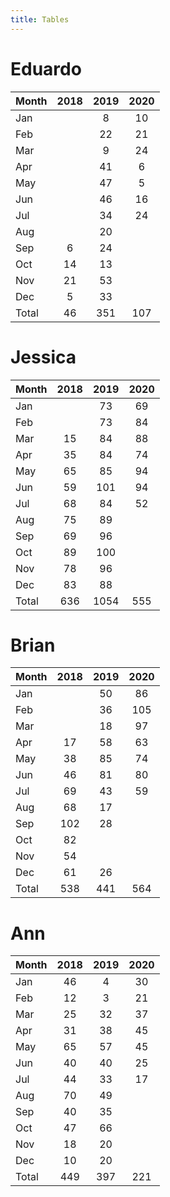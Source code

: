 ```yaml
---
title: Tables
---
```


# Eduardo

| Month | 2018 | 2019 | 2020 |
| --- |:---: | :---: | :---: |
| Jan |    | 8 | 10 |
| Feb |    | 22 | 21 |
| Mar |    | 9 | 24 |
| Apr |    | 41 | 6 |
| May |    | 47 | 5 |
| Jun |    | 46 | 16 |
| Jul |    | 34 | 24 |
| Aug |    | 20 |    |
| Sep | 6 | 24 |    |
| Oct | 14 | 13 |    |
| Nov | 21 | 53 |    |
| Dec | 5 | 33 |    |
| Total | 46 | 351 | 107 |

# Jessica

| Month | 2018 | 2019 | 2020 |
| --- |:---: | :---: | :---: |
| Jan |    | 73 | 69 |
| Feb |    | 73 | 84 |
| Mar | 15 | 84 | 88 |
| Apr | 35 | 84 | 74 |
| May | 65 | 85 | 94 |
| Jun | 59 | 101 | 94 |
| Jul | 68 | 84 | 52 |
| Aug | 75 | 89 |    |
| Sep | 69 | 96 |    |
| Oct | 89 | 100 |    |
| Nov | 78 | 96 |    |
| Dec | 83 | 88 |    |
| Total | 636 | 1054 | 555 |

# Brian

| Month | 2018 | 2019 | 2020 |
| --- |:---: | :---: | :---: |
| Jan |    | 50 | 86 |
| Feb |    | 36 | 105 |
| Mar |    | 18 | 97 |
| Apr | 17 | 58 | 63 |
| May | 38 | 85 | 74 |
| Jun | 46 | 81 | 80 |
| Jul | 69 | 43 | 59 |
| Aug | 68 | 17 |    |
| Sep | 102 | 28 |    |
| Oct | 82 |    |    |
| Nov | 54 |    |    |
| Dec | 61 | 26 |    |
| Total | 538 | 441 | 564 |

# Ann

| Month | 2018 | 2019 | 2020 |
| --- |:---: | :---: | :---: |
| Jan | 46 | 4 | 30 |
| Feb | 12 | 3 | 21 |
| Mar | 25 | 32 | 37 |
| Apr | 31 | 38 | 45 |
| May | 65 | 57 | 45 |
| Jun | 40 | 40 | 25 |
| Jul | 44 | 33 | 17 |
| Aug | 70 | 49 |    |
| Sep | 40 | 35 |    |
| Oct | 47 | 66 |    |
| Nov | 18 | 20 |    |
| Dec | 10 | 20 |    |
| Total | 449 | 397 | 221 |

